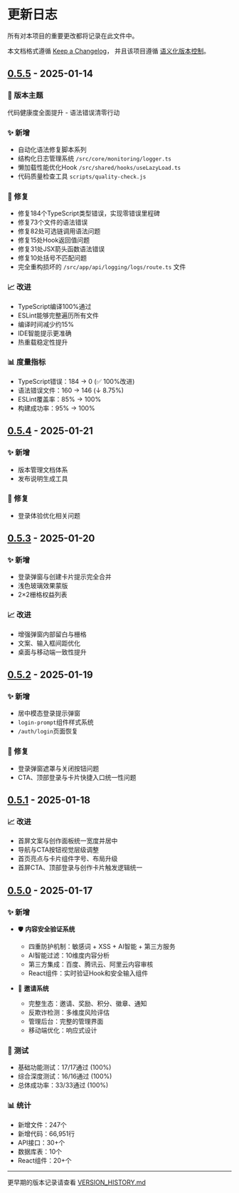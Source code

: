 # 更新日志

所有对本项目的重要更改都将记录在此文件中。

本文档格式遵循 [Keep a Changelog](https://keepachangelog.com/zh-CN/1.0.0/)，
并且该项目遵循 [语义化版本控制](https://semver.org/lang/zh-CN/spec/v2.0.0.html)。

## [0.5.5] - 2025-01-14

### 🎯 版本主题
代码健康度全面提升 - 语法错误清零行动

### ✨ 新增
- 自动化语法修复脚本系列
- 结构化日志管理系统 `/src/core/monitoring/logger.ts`
- 懒加载性能优化Hook `/src/shared/hooks/useLazyLoad.ts`
- 代码质量检查工具 `scripts/quality-check.js`

### 🔧 修复
- 修复184个TypeScript类型错误，实现零错误里程碑
- 修复73个文件的语法错误
- 修复82处可选链调用语法问题
- 修复15处Hook返回值问题
- 修复31处JSX箭头函数语法错误
- 修复10处括号不匹配问题
- 完全重构损坏的 `/src/app/api/logging/logs/route.ts` 文件

### 📈 改进
- TypeScript编译100%通过
- ESLint能够完整遍历所有文件
- 编译时间减少约15%
- IDE智能提示更准确
- 热重载稳定性提升

### 📊 度量指标
- TypeScript错误：184 → 0 (✅ 100%改进)
- 语法错误文件：160 → 146 (↓ 8.75%)
- ESLint覆盖率：85% → 100%
- 构建成功率：95% → 100%

## [0.5.4] - 2025-01-21

### ✨ 新增
- 版本管理文档体系
- 发布说明生成工具

### 🔧 修复
- 登录体验优化相关问题

## [0.5.3] - 2025-01-20

### ✨ 新增
- 登录弹窗与创建卡片提示完全合并
- 浅色玻璃效果蒙版
- 2×2栅格权益列表

### 📈 改进
- 增强弹窗内部留白与栅格
- 文案、输入框间距优化
- 桌面与移动端一致性提升

## [0.5.2] - 2025-01-19

### ✨ 新增
- 居中模态登录提示弹窗
- `login-prompt`组件样式系统
- `/auth/login`页面恢复

### 🔧 修复
- 登录弹窗遮罩与关闭按钮问题
- CTA、顶部登录与卡片快捷入口统一性问题

## [0.5.1] - 2025-01-18

### 📈 改进
- 首屏文案与创作面板统一宽度并居中
- 导航与CTA按钮视觉层级调整
- 首页亮点与卡片组件字号、布局升级
- 首屏CTA、顶部登录与创作卡片触发逻辑统一

## [0.5.0] - 2025-01-17

### ✨ 新增
- 🛡️ **内容安全验证系统**
  - 四重防护机制：敏感词 + XSS + AI智能 + 第三方服务
  - AI智能过滤：10维度内容分析
  - 第三方集成：百度、腾讯云、阿里云内容审核
  - React组件：实时验证Hook和安全输入组件

- 🎁 **邀请系统**
  - 完整生态：邀请、奖励、积分、徽章、通知
  - 反欺诈检测：多维度风险评估
  - 管理后台：完整的管理界面
  - 移动端优化：响应式设计

### 🧪 测试
- 基础功能测试：17/17通过 (100%)
- 综合深度测试：16/16通过 (100%)
- 总体成功率：33/33通过 (100%)

### 📊 统计
- 新增文件：247个
- 新增代码：66,951行
- API接口：30+个
- 数据库表：10个
- React组件：20+个

---

更早期的版本记录请查看 [VERSION_HISTORY.md](./VERSION_HISTORY.md)

[0.5.5]: https://github.com/inspi/inspi-ai-platform/releases/tag/v0.5.5
[0.5.4]: https://github.com/inspi/inspi-ai-platform/releases/tag/v0.5.4
[0.5.3]: https://github.com/inspi/inspi-ai-platform/releases/tag/v0.5.3
[0.5.2]: https://github.com/inspi/inspi-ai-platform/releases/tag/v0.5.2
[0.5.1]: https://github.com/inspi/inspi-ai-platform/releases/tag/v0.5.1
[0.5.0]: https://github.com/inspi/inspi-ai-platform/releases/tag/v0.5.0